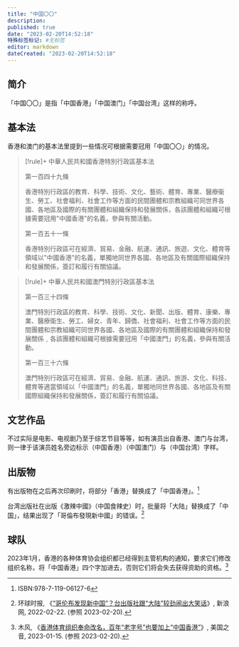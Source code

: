 ```yaml
---
title: "中国〇〇"
description:
published: true
date: "2023-02-20T14:52:18"
特殊标签标记: #无标签
editor: markdown
dateCreated: "2023-02-20T14:52:18"
---
```


## 简介

「中国〇〇」是指「中国香港」「中国澳门」「中国台湾」这样的称呼。

## 基本法

香港和澳门的基本法里提到一些情况可根据需要冠用「中国〇〇」的情况。

> [!rule]+ 中華人民共和國香港特別行政區基本法
>
> 第一百四十九條
>
> 香港特別行政區的教育、科學、技術、文化、藝術、體育、專業、醫療衞生、勞工、社會福利、社會工作等方面的民間團體和宗教組織可同世界各國、各地區及國際的有關團體和組織保持和發展關係，各該團體和組織可根據需要冠用"中國香港"的名義，參與有關活動。 
>
> 第一百五十一條
>
> 香港特別行政區可在經濟、貿易、金融、航運、通訊、旅遊、文化、體育等領域以"中國香港"的名義，單獨地同世界各國、各地區及有關國際組織保持和發展關係，簽訂和履行有關協議。 

> [!rule]+ 中華人民共和國澳門特別行政區基本法
>
> 第一百三十四條
>
> 澳門特別行政區的教育、科學、技術、文化、新聞、出版、體育、康樂、專業、醫療衛生、勞工、婦女、青年、歸僑、社會福利、社會工作等方面的民間團體和宗教組織可同世界各國、各地區及國際的有關團體和組織保持和發展關係﹐各該團體和組織可根據需要冠用「中國澳門」的名義，參與有關活動。 
>
> 第一百三十六條
>
> 澳門特別行政區可在經濟、貿易、金融、航運、通訊、旅游、文化、科技、體育等適當領域以「中國澳門」的名義，單獨地同世界各國、各地區及有關國際組織保持和發展關係，簽訂和履行有關協議。 

## 文艺作品

不过实际是电影、电视剧乃至于综艺节目等等，如有演员出自香港、澳门与台湾，则一律于该演员姓名旁边标示（中国香港）（中国澳门）与（中国台湾）字样。

## 出版物

有出版物在之后再次印刷时，将部分「香港」替换成了「中国香港」。[^is1]

[^is1]: ISBN:978-7-119-06127-6

台湾出版社在出版《激辣中國》（中国食辣史）时，批量将「大陆」替换成了「中国」，结果出现了「哥倫布發現新中國」的错误。[^262721]

[^262721]: 环球时报, 《[“哥伦布发现新中国”？台出版社跟“大陆”较劲闹出大笑话](https://web.archive.org/web/20230220072412/https://finance.sina.com.cn/wm/2022-02-22/doc-imcwiwss2262721.shtml)》, 新浪网, 2022-02-22. (参照 2023-02-20).

## 球队

2023年1月，香港的各种体育协会组织都已经得到主管机构的通知，要求它们修改组织名称，将「中国香港」四个字加进去，否则它们将会失去获得资助的资格。[^18532]

[^18532]: 木风, 《[香港体育组织奉命改名，百年“老字号”也要加上“中国香港”](https://web.archive.org/web/20230117035313/https://www.voachinese.com/a/hong-kong-olympic-committee-presses-sports-bodies-to-put-china-into-their-names-20230114/6918532.html)》, 美国之音, 2023-01-15. (参照 2023-02-20).
